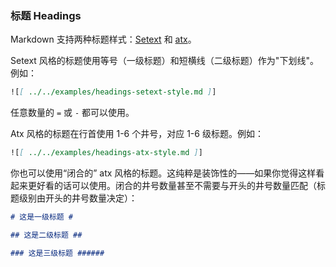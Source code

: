 ### 标题 Headings

Markdown 支持两种标题样式：[Setext][stx] 和 [atx][atx]。

Setext 风格的标题使用等号（一级标题）和短横线（二级标题）作为"下划线"。例如：

```markdown
![[ ../../examples/headings-setext-style.md ]]
```

任意数量的 `=` 或 `-` 都可以使用。

Atx 风格的标题在行首使用 1-6 个井号，对应 1-6 级标题。例如：

```markdown
![[ ../../examples/headings-atx-style.md ]]
```

你也可以使用“闭合的” atx 风格的标题。这纯粹是装饰性的——如果你觉得这样看起来更好看的话可以使用。闭合的井号数量甚至不需要与开头的井号数量匹配（标题级别由开头的井号数量决定）：

```markdown
# 这是一级标题 #

## 这是二级标题 ##

### 这是三级标题 ######
```

[stx]: http://docutils.sourceforge.net/mirror/setext.html
[atx]: http://www.aaronsw.com/2002/atx/
